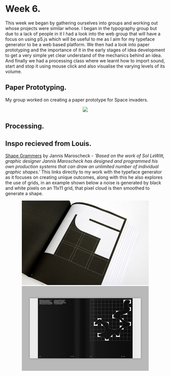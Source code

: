 
# Week 6. 
This week we began by gathering ourselves into groups and working out whose projects were similar whose. I began in the typography group but due to a lack of people in it I had a look into the web group that will have a focus on using p5.js which will be useful to me as I aim for my typeface generator to be a web based platform. We then had a look into paper prototyping and the importance of it in the early stages of idea development to get a very simple yet clear understand of the mechanics behind an idea. And finally we had a processing class where we learnt how to import sound, start and stop it using mouse click and also visualise the varying levels of its volume. 

## Paper Prototyping.
My group worked on creating a paper prototype for Space invaders. <br/>
<p align="center">
<img src="https://github.com/V1NNYB4RT3L5/Slave-To-The-Algorithm-/blob/master/Week%206./spaceinvaders.gif"> 
  
## Processing. 
## Inspo recieved from Louis. 
[Shape Grammers](https://www.slanted.de/product/shape-grammars/) by Jannis Maroscheck - *'Based on the work of Sol LeWitt, graphic designer Jannis Maroscheck has designed and programmed his own production systems that can draw an unlimited number of individual graphic shapes.'* This links directly to my work with the typeface generator as it focuses on creating unique outcomes, along with this he also explores the use of grids, in an example shown below a noise is generated by black and white pixels on an 11x11 grid, that pixel cloud is then smoothed to generate a shape. 
<p align="center">
<img width="400" src="https://github.com/V1NNYB4RT3L5/Slave-To-The-Algorithm-/blob/master/Week%206./Slanted-Shape-Grammars_06.jpg"> <img width="400" src="https://github.com/V1NNYB4RT3L5/Slave-To-The-Algorithm-/blob/master/Week%206./Slanted-Shape-Grammars_17.jpg">

